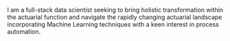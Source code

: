 I am a full-stack data scientist seeking to bring holistic transformation within the actuarial function and navigate the rapidly changing actuarial landscape incorporating Machine Learning techniques with a keen interest in process automation.
